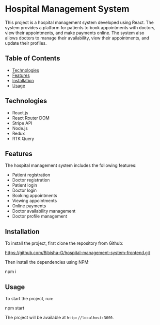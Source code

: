 # Hospital Management System

This project is a hospital management system developed using React. The system provides a platform for patients to book appointments with doctors, view their appointments, and make payments online. The system also allows doctors to manage their availability, view their appointments, and update their profiles.

## Table of Contents

- [Technologies](#technologies)
- [Features](#features)
- [Installation](#installation)
- [Usage](#usage)


## Technologies
- React.js
- React Router DOM
- Stripe API
- Node.js
- Redux
- RTK Query

## Features

The hospital management system includes the following features:

- Patient registration
- Doctor registration
- Patient login
- Doctor login
- Booking appointments
- Viewing appointments
- Online payments
- Doctor availability management
- Doctor profile management

## Installation

To install the project, first clone the repository from Github:

https://github.com/Bibisha-G/hospital-management-system-frontend.git

Then install the dependencies using NPM:

npm i

## Usage

To start the project, run:

npm start

The project will be available at `http://localhost:3000`.
